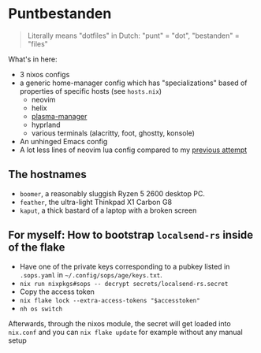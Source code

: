 # Puntbestanden

> Literally means "dotfiles" in Dutch: "punt" = "dot", "bestanden" = "files"

What's in here:
- 3 nixos configs
- a generic home-manager config which has "specializations" based of properties of specific hosts (see `hosts.nix`)
    - neovim
    - helix
    - [plasma-manager](https://github.com/nix-community/plasma-manager)
    - hyprland
    - various terminals (alacritty, foot, ghostty, konsole)
- An unhinged Emacs config
- A lot less lines of neovim lua config compared to my [previous attempt](https://github.com/dtomvan/.config/tree/main/neovim/.config/nvim)

## The hostnames

- `boomer`, a reasonably sluggish Ryzen 5 2600 desktop PC.
- `feather`, the ultra-light Thinkpad X1 Carbon G8
- `kaput`, a thick bastard of a laptop with a broken screen

## For myself: How to bootstrap `localsend-rs` inside of the flake

- Have one of the private keys corresponding to a pubkey listed in `.sops.yaml`
  in `~/.config/sops/age/keys.txt`.
- `nix run nixpkgs#sops -- decrypt secrets/localsend-rs.secret`
- Copy the access token
- `nix flake lock --extra-access-tokens "$accesstoken"`
- `nh os switch`

Afterwards, through the nixos module, the secret will get loaded into
`nix.conf` and you can `nix flake update` for example without any manual setup
